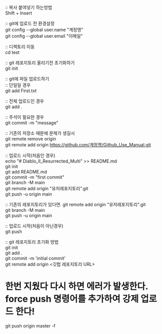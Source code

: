 :: 복사 붙여넣기 하는방법  
Shift + Insert  
  
:: git에 업로드 전 환경설정  
git config --global user.name "계정명"  
git config --global user.email "이메일"  
  
:: 디렉토리 이동  
cd test  
  
:: git 레포지토리 올리기전 초기화하기  
git init  
  
:: git에 파일 업로드하기  
:: 단일일 경우  
git add First.txt  
  
:: 전체 업로드인 경우  
git add .  
  
:: 주석이 필요한 경우  
git commit -m "message"  
  
:: 기존의 저장소 때문에 문제가 생길시  
git remote remove origin  
git remote add origin https://github.com/계정명/Github_Use_Manual.git  
  
  
:: 업로드 시작(처음인 경우)  
echo "# Diablo_II_Resurrected_Multi" >> README.md  
git init  
git add README.md  
git commit -m "first commit"  
git branch -M main  
git remote add origin "유저레포지토리".git  
git push -u origin main  

:: 기존의 레포지토리가 있다면.
git remote add origin "유저레포지토리".git  
git branch -M main  
git push -u origin main  
  
:: 업로드 시작(처음이 아닌경우)  
git push  
  
:: git 레포지토리 초기화 방법  
git init  
git add .  
git commit -m 'initial commit'  
git remote add origin <깃헙 레포지토리 URL>  

# 한번 지웠다 다시 하면 에러가 발생한다. force push 명령어를 추가하여 강제 업로드 한다!  
git push origin master -f  
